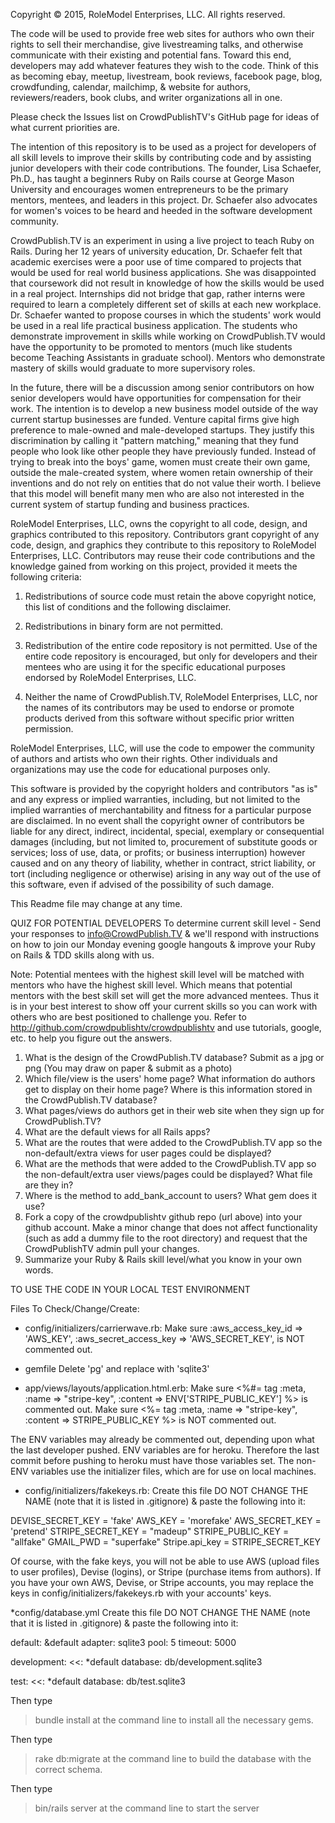 Copyright © 2015, RoleModel Enterprises, LLC. All rights reserved.


The code will be used to provide free web sites for authors who own their rights to sell their merchandise, give livestreaming talks, and otherwise communicate with their existing and potential fans. Toward this end, developers may add whatever features they wish to the code. Think of this as becoming ebay, meetup, livestream, book reviews, facebook page, blog, crowdfunding, calendar, mailchimp, & website for authors, reviewers/readers, book clubs, and writer organizations all in one.

Please check the Issues list on CrowdPublishTV's GitHub page for ideas of what current priorities are. 

The intention of this repository is to be used as a project for developers of all skill levels to improve their skills by contributing code and by assisting junior developers with their code contributions. The founder, Lisa Schaefer, Ph.D., has taught a beginners Ruby on Rails course at George Mason University and encourages women entrepreneurs to be the primary mentors, mentees, and leaders in this project. Dr. Schaefer also advocates for women's voices to be heard and heeded in the software development community.

CrowdPublish.TV is an experiment in using a live project to teach Ruby on Rails. During her 12 years of university education, Dr. Schaefer felt that academic exercises were a poor use of time compared to projects that would be used for real world business applications. She was disappointed that coursework did not result in knowledge of how the skills would be used in a real project. Internships did not bridge that gap, rather interns were required to learn a completely different set of skills at each new workplace. Dr. Schaefer wanted to propose courses in which the students' work would be used in a real life practical business application. The students who demonstrate improvement in skills while working on CrowdPublish.TV would have the opportunity to be promoted to mentors (much like students become Teaching Assistants in graduate school). Mentors who demonstrate mastery of skills would graduate to more supervisory roles.

In the future, there will be a discussion among senior contributors on how senior developers would have opportunities for compensation for their work. The intention is to develop a new business model outside of the way current startup businesses are funded. Venture capital firms give high preference to male-owned and male-developed startups. They justify this discrimination by calling it "pattern matching," meaning that they fund people who look like other people they have previously funded. Instead of trying to break into the boys' game, women must create their own game, outside the male-created system, where women retain ownership of their inventions and do not rely on entities that do not value their worth. I believe that this model will benefit many men who are also not interested in the current system of startup funding and business practices.

RoleModel Enterprises, LLC, owns the copyright to all code, design, and graphics contributed to this repository. Contributors grant copyright of any code, design, and graphics they contribute to this repository to RoleModel Enterprises, LLC. Contributors may reuse their code contributions and the knowledge gained from working on this project, provided it meets the following criteria:

1. Redistributions of source code must retain the above copyright notice, this list of conditions and the following disclaimer.

2. Redistributions in binary form are not permitted.

3. Redistribution of the entire code repository is not permitted. Use of the entire code repository is encouraged, but only for developers and their mentees who are using it for the specific educational purposes endorsed by RoleModel Enterprises, LLC.

4. Neither the name of CrowdPublish.TV, RoleModel Enterprises, LLC, nor the names of its contributors may be used to endorse or promote products derived from this software without specific prior written permission.

RoleModel Enterprises, LLC, will use the code to empower the community of authors and artists who own their rights. Other individuals and organizations may use the code for educational purposes only. 

This software is provided by the copyright holders and contributors "as is" and any express or implied warranties, including, but not limited to the implied warranties of merchantability and fitness for a particular purpose are disclaimed. In no event shall the copyright owner of contributors be liable for any direct, indirect, incidental, special, exemplary or consequential damages (including, but not limited to, procurement of substitute goods or services; loss of use, data, or profits; or business interruption) however caused and on any theory of liability, whether in contract, strict liability, or tort (including negligence or otherwise) arising in any way out of the use of this software, even if advised of the possibility of such damage.
 
This Readme file may change at any time.



QUIZ FOR POTENTIAL DEVELOPERS
To determine current skill level -
Send your responses to info@CrowdPublish.TV & we'll respond with instructions on how to join our Monday evening google hangouts & improve your Ruby on Rails & TDD skills along with us.

Note: Potential mentees with the highest skill level will be matched with mentors who have the highest skill level. Which means that potential mentors with the best skill set will get the more advanced mentees. Thus it is in your best interest to show off your current skills so you can work with others who are best positioned to challenge you. Refer to http://github.com/crowdpublishtv/crowdpublishtv and use tutorials, google, etc. to help you figure out the answers. 

1. What is the design of the CrowdPublish.TV database? Submit as a jpg or png (You may draw on paper & submit as a photo) 
2. Which file/view is the users' home page? What information do authors get to display on their home page? Where is this information stored in the CrowdPublish.TV database? 
3. What pages/views do authors get in their web site when they sign up for CrowdPublish.TV? 
4. What are the default views for all Rails apps? 
5. What are the routes that were added to the CrowdPublish.TV app so the non-default/extra views for user pages could be displayed? 
6. What are the methods that were added to the CrowdPublish.TV app so the non-default/extra user views/pages could be displayed? What file are they in? 
7. Where is the method to add_bank_account to users? What gem does it use? 
8. Fork a copy of the crowdpublishtv github repo (url above) into your github account. Make a minor change that does not affect functionality (such as add a dummy file to the root directory) and request that the CrowdPublishTV admin pull your changes.  
9. Summarize your Ruby & Rails skill level/what you know in your own words.


TO USE THE CODE IN YOUR LOCAL TEST ENVIRONMENT

Files To Check/Change/Create: 

* config/initializers/carrierwave.rb: 
Make sure
      :aws_access_key_id      => 'AWS_KEY', 
      :aws_secret_access_key  => 'AWS_SECRET_KEY', 
is NOT commented out.

* gemfile
Delete 'pg' and replace with 'sqlite3'

* app/views/layouts/application.html.erb: 
Make sure 
  <%#= tag :meta, :name => "stripe-key", :content => ENV['STRIPE_PUBLIC_KEY'] %>
is commented out.
Make sure 
  <%= tag :meta, :name => "stripe-key", :content => STRIPE_PUBLIC_KEY %> 
is NOT commented out.

The ENV variables may already be commented out, depending upon what the last developer pushed. ENV variables are for heroku. Therefore the last commit before pushing to heroku must have those variables set. The non-ENV variables use the initializer files, which are for use on local machines. 

* config/initializers/fakekeys.rb: 
Create this file DO NOT CHANGE THE NAME (note that it is listed in .gitignore) & paste the following into it:

DEVISE_SECRET_KEY = 'fake'
AWS_KEY = 'morefake'
AWS_SECRET_KEY = 'pretend' 
STRIPE_SECRET_KEY = "madeup"
STRIPE_PUBLIC_KEY = "allfake"
GMAIL_PWD = "superfake"
Stripe.api_key = STRIPE_SECRET_KEY

Of course, with the fake keys, you will not be able to use AWS (upload files to user profiles), Devise (logins), or Stripe (purchase items from authors). If you have your own AWS, Devise, or Stripe accounts, you may replace the keys in config/initializers/fakekeys.rb with your accounts' keys. 

*config/database.yml
Create this file DO NOT CHANGE THE NAME (note that it is listed in .gitignore) & paste the following into it:

default: &default
  adapter: sqlite3
  pool: 5
  timeout: 5000

development:
  <<: *default
  database: db/development.sqlite3

test:
  <<: *default
  database: db/test.sqlite3


Then type 
>bundle install 
at the command line to install all the necessary gems.

Then type 
>rake db:migrate
at the command line to build the database with the correct schema.

Then type
>bin/rails server
at the command line to start the server
